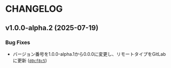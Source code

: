 # CHANGELOG

<!-- version list -->

## v1.0.0-alpha.2 (2025-07-19)

### Bug Fixes

- バージョン番号を1.0.0-alpha.1から0.0.0に変更し、リモートタイプをGitLabに更新
  ([`d0cf8c5`](https://gitlab.com/mkiyooka/template_cli_python/-/commit/d0cf8c50b9730b6ab01defed181b608084f7df0d))

